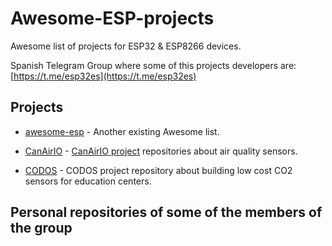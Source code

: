 
# Awesome-ESP-projects

Awesome list of projects for ESP32 & ESP8266 devices.

Spanish Telegram Group where some of this projects developers are:
[https://t.me/esp32es](https://t.me/esp32es)

## Projects

- [awesome-esp](https://github.com/agucova/awesome-esp) - Another existing Awesome list.

- [CanAirIO](https://github.com/kike-canaries) - [CanAirIO project](http://canair.io) repositories about air quality sensors.

- [CODOS](https://github.com/miguelangelcasanova/codos) - CODOS project repository about building low cost CO2 sensors for education centers.


## Personal repositories of some of the members of the group
